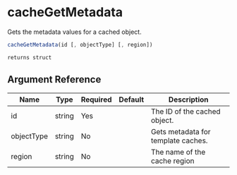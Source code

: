 # cacheGetMetadata

Gets the metadata values for a cached object.

```javascript
cacheGetMetadata(id [, objectType] [, region])
```

```javascript
returns struct
```

## Argument Reference

| Name | Type | Required | Default | Description |
| --- | --- | --- | --- | --- |
| id | string | Yes |  | The ID of the cached object. |
| objectType | string | No |  | Gets metadata for template caches. |
| region | string | No |  | The name of the cache region |
